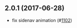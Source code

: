 ## 2.0.1 (2017-06-28)

* fix sidenav animation (#[1102](https://github.com/SC5/sc5-styleguide/pull/1102))

